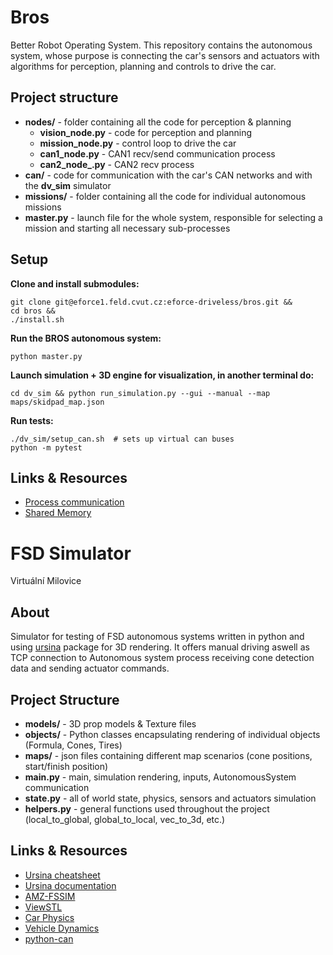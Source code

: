 # Bros

Better Robot Operating System. This repository contains the autonomous system, whose purpose is connecting the car's sensors and actuators with algorithms for perception, planning and controls to drive the car.

## Project structure

- **nodes/** - folder containing all the code for perception & planning
  - **vision_node.py** - code for perception and planning
  - **mission_node.py** - control loop to drive the car
  - **can1_node.py** - CAN1 recv/send communication process
  - **can2_node_.py** - CAN2 recv process
- **can/** - code for communication with the car's CAN networks and with the **dv_sim** simulator
- **missions/** - folder containing all the code for individual autonomous missions
- **master.py** - launch file for the whole system, responsible for selecting a mission and starting all necessary sub-processes

## Setup

**Clone and install submodules:**
``` 
git clone git@eforce1.feld.cvut.cz:eforce-driveless/bros.git &&
cd bros &&
./install.sh
```


**Run the BROS autonomous system:**
```
python master.py
```

**Launch simulation + 3D engine for visualization, in another terminal do:**
```
cd dv_sim && python run_simulation.py --gui --manual --map maps/skidpad_map.json
```

**Run tests:**
```
./dv_sim/setup_can.sh  # sets up virtual can buses
python -m pytest
```

## Links & Resources

- [Process communication](https://pymotw.com/2/multiprocessing/communication.html)
- [Shared Memory](https://docs.python.org/3/library/multiprocessing.shared_memory.html)

# FSD Simulator
Virtuální Milovice

## About
Simulator for testing of FSD autonomous systems written in python and using [ursina](https://www.ursinaengine.org) package for 3D rendering. It offers manual driving aswell as TCP connection to Autonomous system process receiving cone detection data and sending actuator commands. 

## Project Structure
- **models/** - 3D prop models & Texture files
- **objects/** - Python classes encapsulating rendering of individual objects (Formula, Cones, Tires)
- **maps/** - json files containing different map scenarios (cone positions, start/finish position)
- **main.py** - main, simulation rendering, inputs, AutonomousSystem communication
- **state.py** - all of world state, physics, sensors and actuators simulation
- **helpers.py** - general functions used throughout the project (local_to_global, global_to_local, vec_to_3d, etc.)

## Links & Resources
- [Ursina cheatsheet](https://www.ursinaengine.org/cheat_sheet.html)
- [Ursina documentation](https://www.ursinaengine.org/documentation.html)
- [AMZ-FSSIM](https://github.com/AMZ-Driverless/fssim)
- [ViewSTL](https://www.viewstl.com/)
- [Car Physics](https://asawicki.info/Mirror/Car%20Physics%20for%20Games/Car%20Physics%20for%20Games.html)
- [Vehicle Dynamics](https://core.ac.uk/download/pdf/128709302.pdf)
- [python-can](https://github.com/hardbyte/python-can)
